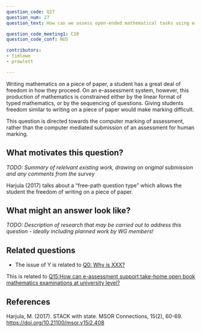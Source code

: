 ```yaml
---
question_code: Q27 
question_num: 27 
question_text: How can we assess open-ended mathematical tasks using e-assessment? 

question_code_meeting1: C10 
question_code_conf: NU5 

contributors: 
- timlowe
- prowlett

---
```

Writing mathematics on a piece of paper, a student has a great deal of freedom in how they proceed. On an e-assessment system, however, this production of mathematics is constrained either by the linear format of typed mathematics, or by the sequencing of questions. Giving students freedom similar to writing on a piece of paper would make marking difficult. 

This question is directed towards the computer marking of assessment, rather than the computer mediated submission of an assessment for human marking.

## What motivates this question?

*TODO: Summary of relelvant existing work, drawing on original submission and any comments from the survey*

Harjula (2017) talks about a “free-path question type” which allows the student the freedom of writing on a piece of paper. 

## What might an answer look like?

*TODO: Description of research that may be carried out to address this question - ideally including planned work by WG members!*

## Related questions

* The issue of Y is related to [Q0: Why is XXX?](Q0)

This is related to [Q15:How can e-assessment support take-home open book mathematics examinations at university level?](Q15)

## References

Harjula, M. (2017). STACK with state. MSOR Connections, 15(2), 60-69. https://doi.org/10.21100/msor.v15i2.408
